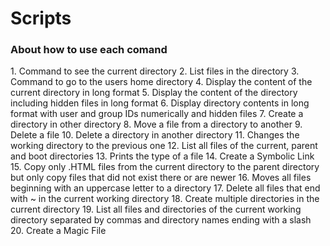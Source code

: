 # Scripts
<h3> About how to use each comand </h3>
1. Command to see the current directory
2. List files in the directory
3. Command to go to the users home directory
4. Display the content of the current directory in long format
5. Display the content of the directory including hidden files in long format
6. Display directory contents in long format with user and group IDs numerically and hidden files
7. Create a directory in other directory
8. Move a file from a directory to another
9. Delete a file
10. Delete a directory in another directory
11. Changes the working directory to the previous one
12. List all files of the current, parent and boot directories
13. Prints the type of a file
14. Create a Symbolic Link
15. Copy only .HTML files from the current directory to the parent directory but only copy files that did not exist there or are newer
16. Moves all files beginning with an uppercase letter to a directory
17. Delete all files that end with ~ in the current working directory
18. Create multiple directories in the current directory
19. List all files and directories of the current working directory separated by commas and directory names ending with a slash
20. Create a Magic File